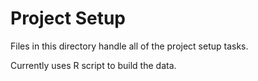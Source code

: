 # Project Setup

Files in this directory handle all of the project setup tasks.

Currently uses R script to build the data.


